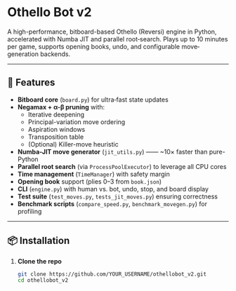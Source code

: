 # Othello Bot v2

A high-performance, bitboard-based Othello (Reversi) engine in Python, accelerated with Numba JIT and parallel root‐search. Plays up to 10 minutes per game, supports opening books, undo, and configurable move‐generation backends.

---

## 🚀 Features

- **Bitboard core** (`board.py`) for ultra‐fast state updates  
- **Negamax + α-β pruning** with:
  - Iterative deepening
  - Principal-variation move ordering
  - Aspiration windows
  - Transposition table
  - (Optional) Killer-move heuristic
- **Numba-JIT move generator** (`jit_utils.py`) —— ~10× faster than pure-Python  
- **Parallel root search** (via `ProcessPoolExecutor`) to leverage all CPU cores  
- **Time management** (`TimeManager`) with safety margin  
- **Opening book** support (plies 0–3 from `book.json`)  
- **CLI** (`engine.py`) with human vs. bot, undo, stop, and board display  
- **Test suite** (`test_moves.py`, `tests_jit_moves.py`) ensuring correctness  
- **Benchmark scripts** (`compare_speed.py`, `benchmark_movegen.py`) for profiling  

---

## 📦 Installation

1. **Clone the repo**  
   ```bash
   git clone https://github.com/YOUR_USERNAME/othellobot_v2.git
   cd othellobot_v2
